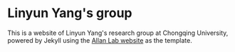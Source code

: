 # Linyun Yang's group

This is a website of Linyun Yang's research group at Chongqing University, powered by Jekyll using the [Allan Lab website](https://www.allanlab.org/) as the template. 
